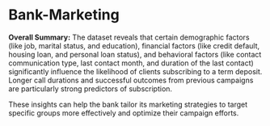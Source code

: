 # Bank-Marketing
**Overall Summary:**
The dataset reveals that certain demographic factors (like job, marital status, and education), financial factors (like credit default, housing loan, and personal loan status), and behavioral factors (like contact communication type, last contact month, and duration of the last contact) significantly influence the likelihood of clients subscribing to a term deposit. Longer call durations and successful outcomes from previous campaigns are particularly strong predictors of subscription.

These insights can help the bank tailor its marketing strategies to target specific groups more effectively and optimize their campaign efforts.
